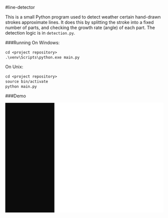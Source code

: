 #line-detector

This is a small Python program used to detect weather certain hand-drawn strokes approximate lines.
It does this by splitting the stroke into a fixed number of parts,
and checking the growth rate (angle) of each part. The detection logic is in `detection.py`.

###Running
On Windows:
```
cd <project repository>
.\venv\Scripts\python.exe main.py
```

On Unix:
```
cd <project repository>
source bin/activate
python main.py
```

###Demo

!["Demo gif"](/demo.gif)